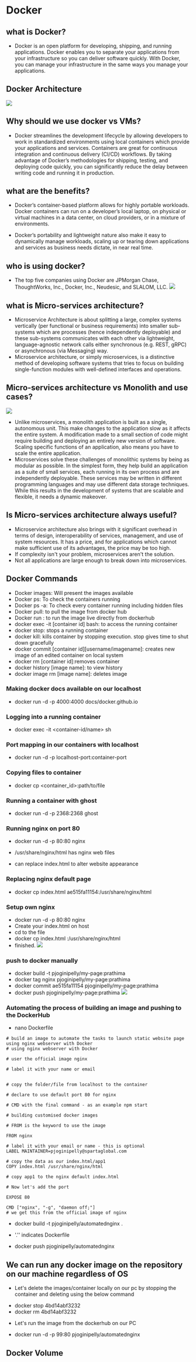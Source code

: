 # Docker

## what is Docker?
* Docker is an open platform for developing, shipping, and running applications. Docker enables you to separate your applications from your infrastructure so you can deliver software quickly. With Docker, you can manage your infrastructure in the same ways you manage your applications. 

## Docker Architecture
![](docker.png)

## Why should we use docker vs VMs?
* Docker streamlines the development lifecycle by allowing developers to work in standardized environments using local containers which provide your applications and services. Containers are great for continuous integration and continuous delivery (CI/CD) workflows. By taking advantage of Docker’s methodologies for shipping, testing, and deploying code quickly, you can significantly reduce the delay between writing code and running it in production.

## what are the benefits?
* Docker’s container-based platform allows for highly portable workloads. Docker containers can run on a developer’s local laptop, on physical or virtual machines in a data center, on cloud providers, or in a mixture of environments.

* Docker’s portability and lightweight nature also make it easy to dynamically manage workloads, scaling up or tearing down applications and services as business needs dictate, in near real time.

## who is using docker?
* The top five companies using Docker are JPMorgan Chase, ThoughtWorks, Inc., Docker, Inc., Neudesic, and SLALOM, LLC.
![](docker_top_users.png)

## what is Micro-services architecture?
* Microservice Architecture is about splitting a large, complex systems vertically (per functional or business requirements) into smaller sub-systems which are processes (hence independently deployable) and these sub-systems communicates with each other via lightweight, language-agnostic network calls either synchronous (e.g. REST, gRPC) or asynchronous (via Messaging) way.
* Microservice architecture, or simply microservices, is a distinctive method of developing software systems that tries to focus on building single-function modules with well-defined interfaces and operations.

## Micro-services architecture vs Monolith and use cases? 
![](micro_monolith_arch.png)

* Unlike microservices, a monolith application is built as a single, autonomous unit. This make changes to the application slow as it affects the entire system.  A modification made to a small section of code might require building and deploying an entirely new version of software.  Scaling specific functions of an application, also means you have to scale the entire application.
* Microservices solve these challenges of monolithic systems by being as modular as possible. In the simplest form, they help build an application as a suite of small services, each running in its own process and are independently deployable. These services may be written in different programming languages and may use different data storage techniques. While this results in the development of systems that are scalable and flexible, it needs a dynamic makeover. 

## Is Micro-services architecture always useful?
* Microservice architecture also brings with it significant overhead in terms of design, interoperability of services, management, and use of system resources. It has a price, and for applications which cannot make sufficient use of its advantages, the price may be too high.
* If complexity isn't your problem, microservices aren't the solution.
* Not all applications are large enough to break down into microservices.

## Docker Commands
* Docker images: Will present the images available
* Docker ps: To check the containers running
* Docker ps -a: To check every container running including hidden files
* Docker pull: to pull the image from docker hub
* Docker run : to run the image live directly from dockerhub
* docker exec -it [container id] bash: to access the running container
* docker stop: stops a running container
* docker kill: kills container by stopping execution. stop gives time to shut down gracefully
* docker commit [container id][username/imagename]: creates new image of an edited container on local system
* docker rm [container id]:removes container
* docker history [image name]: to view history
* docker image rm [image name]: deletes image

### Making docker docs available on our localhost
* docker run -d -p 4000:4000 docs/docker.github.io 

### Logging into a running container
* docker exec -it <container-id/name> sh

### Port mapping in our containers with localhost
* docker run -d -p localhost-port:container-port

### Copying files to container
* docker cp <file to copy> <container_id>:path/to/file

### Running a container with ghost
* docker run -d -p 2368:2368 ghost 

### Running nginx on port 80
* docker run -d -p 80:80 nginx 

* /usr/share/nginx/html has nginx web files

* can replace index.html to alter website appearance

### Replacing nginx default page
* docker cp index.html ae515fa11154:/usr/share/nginx/html

### Setup own nginx
* docker run -d -p 80:80 nginx
* Create your index.html on host
* cd to the file
* docker cp index.html <container-id>:/usr/share/nginx/html
* finished.
![](localhost.png)

### push to docker manually
* docker build -t pjoginipelly/my-page:prathima
* docker tag nginx pjoginipelly/my-page:prathima
* docker commit ae515fa11154 pjoginipelly/my-page:prathima
* docker push pjoginipelly/my-page:prathima
![](myfirstdockerimage.png)

### Automating the process of building an image and pushing to the DockerHub

* nano Dockerfile
```
# build an image to automate the tasks to launch static website page using nginx webserver with Docker
# using nginx webserver with Docker

# user the official image nginx

# label it with your name or email


# copy the folder/file from localhost to the container

# declare to use default port 80 for nginx

# CMD with the final command - as an example npm start

# building customised docker images

# FROM is the keyword to use the image

FROM nginx

# label it with your email or name - this is optional
LABEL MAINTAINER=pjoginipelly@spartaglobal.com

# copy the data as our index.html/app1
COPY index.html /usr/share/nginx/html

# copy app1 to the nginx default index.html

# Now let's add the port

EXPOSE 80

CMD ["nginx", "-g", "daemon off;"]
# we get this from the official image of nginx

```
*  docker build -t pjoginipelly/automatednginx .
- '.'' indicates Dockerfile
* docker push pjoginipelly/automatednginx

## We can run any docker image on the repository on our machine regardless of OS
- Let's delete the images/container locally on our pc by stopping the container and deleting using the below command
* docker stop 4bd14abf3232
* docker rm 4bd14abf3232
- Let's run the image from the dockerhub on our PC
*  docker run -d -p 99:80 pjoginipelly/automatednginx

## Docker Volume
